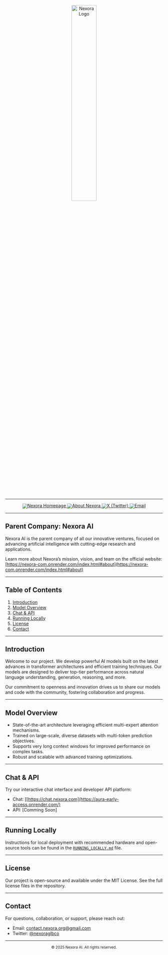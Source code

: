 <div align="center">
  <a href="https://nexora-com.onrender.com/">
    <img src="https://github.com/Linuxthecoder/Nexora-Official.Website/blob/main/assets/nexoralogo.svg" alt="Nexora Logo" width="40%" />
  </a>
</div>

<hr>

<div align="center" style="line-height: 1;">
  <a href="https://nexora-com.onrender.com/">
    <img alt="Nexora Homepage" src="https://img.shields.io/badge/Nexora-Official-0052cc?style=for-the-badge&logo=webmoney&logoColor=white"/>
  </a>
  <a href="https://nexora-com.onrender.com/index.html#about">
    <img alt="About Nexora" src="https://img.shields.io/badge/About-Nexora-0078d7?style=for-the-badge&logo=info&logoColor=white"/>
  </a>
  <a href="https://x.com/nexoraglbco" target="_blank">
  <img alt="X (Twitter)" src="https://img.shields.io/badge/X-@nexoraglbco-1DA1F2?style=for-the-badge&logo=twitter&logoColor=white"/>
</a>
<a href="mailto:contact.nexora.org@gmail.com">
  <img alt="Email" src="https://img.shields.io/badge/Contact-Email-D14836?style=for-the-badge&logo=gmail&logoColor=white"/>
</a>

</div>

---

## Parent Company: Nexora AI

Nexora AI is the parent company of all our innovative ventures, focused on advancing artificial intelligence with cutting-edge research and applications.

Learn more about Nexora’s mission, vision, and team on the official website:  
[https://nexora-com.onrender.com/index.html#about](https://nexora-com.onrender.com/index.html#about)

---

## Table of Contents

1. [Introduction](#introduction)  
2. [Model Overview](#model-overview)  
3. [Chat & API](#chat--api)  
4. [Running Locally](#running-locally)  
5. [License](#license)  
6. [Contact](#contact)  

---

## Introduction

Welcome to our project. We develop powerful AI models built on the latest advances in transformer architectures and efficient training techniques. Our models are designed to deliver top-tier performance across natural language understanding, generation, reasoning, and more.

Our commitment to openness and innovation drives us to share our models and code with the community, fostering collaboration and progress.

---

## Model Overview

- State-of-the-art architecture leveraging efficient multi-expert attention mechanisms.
- Trained on large-scale, diverse datasets with multi-token prediction objectives.
- Supports very long context windows for improved performance on complex tasks.
- Robust and scalable with advanced training optimizations.

---

## Chat & API

Try our interactive chat interface and developer API platform:  
- Chat: [[https://chat.nexora.com](https://aura-early-access.onrender.com/)
- API: [Comming Soon]

---

## Running Locally

Instructions for local deployment with recommended hardware and open-source tools can be found in the [`RUNNING_LOCALLY.md`](./RUNNING_LOCALLY.md) file.

---

## License

Our project is open-source and available under the MIT License. See the full license files in the repository.

---

## Contact

For questions, collaboration, or support, please reach out:

- Email: contact.nexora.org@gmail.com
- Twitter: [@nexoraglbco ](https://x.com/nexoraglbco)

---

<div align="center">
  <small>© 2025 Nexora AI. All rights reserved.</small>
</div>
